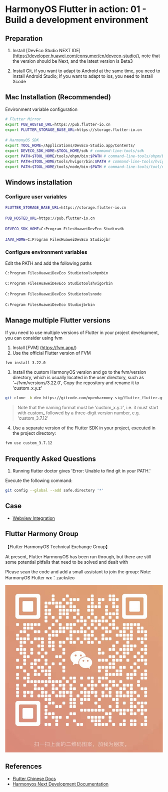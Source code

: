 # HarmonyOS Flutter in action: 01 - Build a development environment

## Preparation

1. Install [DevEco Studio NEXT IDE] (https://developer.huawei.com/consumer/cn/deveco-studio/), note that the version should be Next, and the latest version is Beta3

2. Install Git, if you want to adapt to Android at the same time, you need to install Android Studio; If you want to adapt to ios, you need to install Xcode

## Mac Installation (Recommended)

Environment variable configuration

```bash
# Flutter Mirror
export PUB_HOSTED_URL=https://pub.flutter-io.cn
export FLUTTER_STORAGE_BASE_URL=https://storage.flutter-io.cn

# HarmonyOS SDK
export TOOL_HOME=/Applications/DevEco-Studio.app/Contents/
export DEVECO_SDK_HOME=$TOOL_HOME/sdk # command-line-tools/sdk
export PATH=$TOOL_HOME/tools/ohpm/bin:$PATH # command-line-tools/ohpm/bin
export PATH=$TOOL_HOME/tools/hvigor/bin:$PATH # command-line-tools/hvigor/bin
export PATH=$TOOL_HOME/tools/node/bin:$PATH # command-line-tools/tool/node/bin
```

## Windows installation

### Configure user variables

```bash
FLUTTER_STORAGE_BASE_URL=https://storage.flutter-io.cn

PUB_HOSTED_URL=https://pub.flutter-io.cn

DEVECO_SDK_HOME=C:Program FilesHuaweiDevEco Studiosdk

JAVA_HOME=C:Program FilesHuaweiDevEco Studiojbr
```

### Configure environment variables

Edit the PATH and add the following paths

```bash
C:Program FilesHuaweiDevEco Studiotoolsohpmbin

C:Program FilesHuaweiDevEco Studiotoolshvigorbin

C:Program FilesHuaweiDevEco Studiotoolsnode

C:Program FilesHuaweiDevEco Studiojbrbin
```

## Manage multiple Flutter versions

If you need to use multiple versions of Flutter in your project development, you can consider using fvm

1. Install [FVM] (https://fvm.app/)
2. Use the official Flutter version of FVM

```bash
fvm install 3.22.0
```

3. Install the custom HarmonyOS version and go to the fvm/version directory, which is usually located in the user directory, such as '~/fvm/versions/3.22.0',
Copy the repository and rename it to 'custom_x.y.z'

```bash
git clone -b dev https://gitcode.com/openharmony-sig/flutter_flutter.git custom_3.7.12
```
> Note that the naming format must be 'custom_x.y.z', i.e. it must start with custom_ followed by a three-digit version number, e.g. 'custom_3.7.12'

4. Use a separate version of the Flutter SDK in your project, executed in the project directory:

```bash
fvm use custom_3.7.12
```

## Frequently Asked Questions

1. Running flutter doctor gives 'Error: Unable to find git in your PATH.'

Execute the following command:

```bash
git config --global --add safe.directory '*'
```

## Case

- [Webview Integration](./samples/webview/README.md)

## Flutter Harmony Group

【Flutter HarmonyOS Technical Exchange Group】

At present, Flutter HarmonyOS has been run through, but there are still some potential pitfalls that need to be solved and dealt with

Please scan the code and add a small assistant to join the group:
Note: HarmonyOS Flutter
wx：zacksleo

![alt text](image.png)

## References

- [Flutter Chinese Docs](https://docs.flutter.cn/)
- [Harmonyos Next Development Documentation](https://developer.huawei.com/consumer/cn/doc/harmonyos-guides-V5/application-dev-guide-V5)